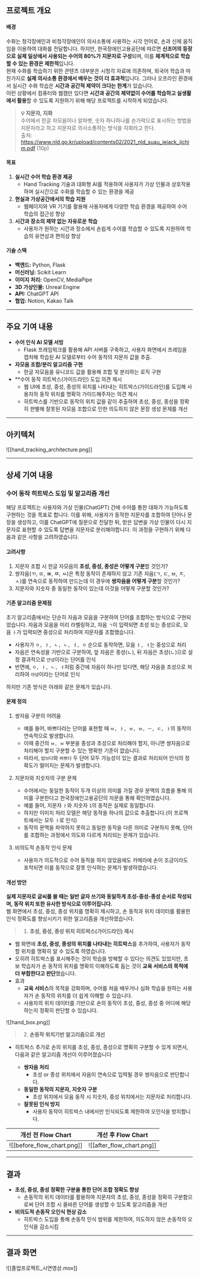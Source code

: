 ## 프로젝트 개요

#### 배경

수화는 청각장애인과 비청각장애인이 의사소통에 사용하는 시각 언어로, 손과 신체 움직임을 이용하여 대화를 전달합니다. 하지만, 한국장애인고용공단에 따르면 **신조어의 등장으로 실제 일상에서 사용되는 수어의 80%가 지문자로 구성**되며, 이를 **체계적으로 학습할 수 있는 환경은 제한적**입니다.</br>
현재 수화를 학습하기 위한 콘텐츠 대부분은 시청각 자료에 의존하며, 외국어 학습과 마찬가지로 **실제 의사소통 환경에서 배우는 것이 더 효과적**입니다. 그러나 오프라인 환경에서 실시간 수화 학습은 **시간과 공간적 제약이 크다는 한계**가 있습니다.</br>
이런 상황에서 컴퓨터와 웹캠만 있다면 **시간과 공간의 제약없이 수어를 학습하고 실생활에서 활용**할 수 있도록 지원하기 위해 해당 프로젝트를 시작하게 되었습니다.

> **💡 지문자, 지화**</br>
> 수어에서 한글 자모음이나 알파벳, 숫자 하나하나를 손가락으로 표시하는 방법을 지문자라고 하고 지문자로 의사소통하는 방식을 지화라고 한다.</br>
> 출처: https://www.nld.go.kr/upload/contents02/2021_nld_suau_jejack_jichim.pdf (10p)

#### 목표

1. **실시간 수어 학습 환경 제공**
	- Hand Tracking 기술과 대화형 AI를 적용하여 사용자가 가상 인물과 상호작용하며 실시간으로 수화를 학습할 수 있는 환경을 제공
2. **현실과 가상공간에서의 학습 지원**
	- 웹페이지와 VR 기기를 활용해 사용자에게 다양한 학습 환경을 제공하여 수어 학습의 접근성 향상
3. **시간과 장소의 제약 없는 자유로운 학습**
	- 사용자가 원하는 시간과 장소에서 손쉽게 수어를 학습할 수 있도록 지원하여 학습의 유연성과 편의성 향상

#### 기술 스택

- **백엔드:** Python, Flask
- **머신러닝:** Scikit Learn
- **이미지 처리:** OpenCV, MediaPipe
- **3D 가상인물:** Unreal Engine
- **API:** ChatGPT API
- **협업:** Notion, Kakao Talk

---
## 주요 기여 내용

- **수어 인식 AI 모델 서빙**
	- Flask 프레임워크를 활용해 API 서버를 구축하고, 사용자 화면에서 프레임을 캡처해 학습된 AI 모델로부터 수어 동작의 지문자 값을 추출.
- **자모음 조합/분리 알고리즘 구현**
	- 한글 자모음을 유니코드 값을 활용해 조합 및 분리하는 로직 구현
- **수어 동작 히트박스(가이드라인) 도입 의견 제시
	- 웹 UI에 초성, 중성, 종성의 위치를 나타내는 히트박스(가이드라인)를 도입해 사용자의 동작 위치를 명확히 가이드해주자는 의견 제시
	- 히트박스를 기반으로 동작의 위치 값을 같이 추출하여 초성, 중성, 종성을 정확히 판별해 잘못된 자모음 조합으로 인한 의도하지 않은 문장 생성 문제를 개선

---
## 아키텍처

![[hand_tracking_architecture.png]]

---
## 상세 기여 내용
### 수어 동작 히트박스 도입 및 알고리즘 개선

해당 프로젝트는 사용자와 가상 인물(ChatGPT) 간에 수어를 통한 대화가 가능하도록 구현하는 것을 목표로 합니다. 이를 위해, 사용자가 동작한 지문자를 조합하여 단어나 문장을 생성하고, 이를 ChatGPT에 질문으로 전달한 뒤, 받은 답변을 가상 인물이 다시 지문자로 표현할 수 있도록 답변을 지문자로 분리해야합니다. 이 과정을 구현하기 위해 다음과 같은 사항을 고려하였습니다.

#### 고려사항

1. 지문자 조합 시 한글 자모음의 **초성, 중성, 종성은 어떻게 구분**할 것인가?
2. 쌍자음(ㄲ, ㄸ, ㅃ, ㅉ, ㅆ)은 특정 동작이 존재하지 않고 기존 자음(ㄱ, ㄷ, ㅂ, ㅈ, ㅅ)를 연속으로 동작하여 만드는데 이 경우에 **쌍자음을 어떻게 구분**할 것인가?
3. 지문자와 지숫자 중 동일한 동작이 있는데 이것을 어떻게 구분할 것인가?

#### 기존 알고리즘 문제점

초기 알고리즘에서는 단순히 자음과 모음을 구분하여 단어를 조합하는 방식으로 구현되었습니다. 자음과 모음을 미리 라벨링하고, 자음 `ㄱ`이 입력되면 초성 또는 종성으로, 모음 `ㅏ`가 입력되면 중성으로 처리하여 지문자를 조합했습니다.

- 사용자가 `ㅇ, ㅏ, ㄴ, ㄴ, ㅕ, ㅇ` 순으로 동작하면, 모음 `ㅏ, ㅕ`는 중성으로 처리
- 자음은 연속성을 기반으로 구분하여, 앞 자음은 종성(ㄴ), 뒤 자음은 초성(ㄴ)으로 설정 결과적으로 `안녕`이라는 단어를 인식
- 반면에, `ㅇ, ㅏ, ㄴ, ㅕ`처럼 중간에 자음이 하나만 있다면, 해당 자음을 초성으로 처리하여 `아녕`이라는 단어로 인식

하지만 기존 방식은 아래와 같은 문제가 있습니다.

#### 문제 정의

1. 쌍자음 구분의 어려움
	- 예를 들어, 바쁘다라는 단어를 표현할 때 `ㅂ, ㅏ, ㅂ, ㅂ, ㅡ, ㄷ, ㅏ`의 동작이 연속적으로 발생합니다.
	- 이때 중간의 `ㅂ, ㅂ` 부분을 종성과 초성으로 처리해야 할지, 아니면 쌍자음으로 처리해야 할지 구분할 수 있는 명확한 기준이 없습니다.
	- 따라서, `밥브다`와 `바쁘다` 두 단어 모두 가능성이 있는 결과로 처리되어 인식의 정확도가 떨어지는 문제가 발생합니다.

2. 지문자와 지숫자의 구분 문제
	- 수어에서는 동일한 동작이 두개 이상의 의미를 가질 경우 문맥의 흐름을 통해 의미를 구분한다고 한국장애인고용공단의 자문을 통해 확인하였습니다.
	- 예를 들어, 지문자 `ㅏ`와 지숫자 `1`의 동작은 실제로 동일합니다.
	- 하지만 이미지 처리 모델은 해당 동작을 하나의 값으로 추출합니다.(이 프로젝트에서는 모두 `ㅏ`로 인식)
	- 동작의 문맥을 파악하지 못하고 동일한 동작을 다른 의미로 구분하지 못해, 단어를 조합하는 과정에서 의도와 다르게 처리되는 문제가 있습니다.

3. 비의도적 손동작 인식 문제
	- 사용자가 의도적으로 수어 동작을 하지 않았음에도 카메라에 손이 조금이라도 포착되면 이를 동작으로 잘못 인식하는 문제가 발생하였습니다.

#### 개선 방안

**실제 지문자로 글씨를 쓸 때는 일반 글자 쓰기와 동일하게 초성-중성-종성 순서로 작성되며, 동작 위치 또한 유사한 방식으로 이루어집니다.**</br>
웹 화면에서 초성, 중성, 종성 위치를 명확히 제시하고, 손 동작과 위치 데이터를 활용한 인식 정확도를 향상시키기 위한 알고리즘을 개선하였습니다.

> 1. **초성, 중성, 종성 위치 히트박스(가이드라인) 제시**
- 웹 화면에 **초성, 중성, 종성의 위치를 나타내는 히트박스**를 추가하여, 사용자가 동작할 위치를 명확히 알 수 있도록 하였습니다.
- 오히려 히트박스를 표시해주는 것이 학습을 방해할 수 있다는 의견도 있었지만, 초보 학습자가 손 동작의 위치를 명확히 이해하도록 돕는 것이 **교육 서비스의 목적에 더 부합한다고 판단**했습니다.
- 효과
	- **교육 서비스**의 목적을 강화하며, 수어를 처음 배우거나 심화 학습을 원하는 사용자가 손 동작의 위치를 더 쉽게 이해할 수 있습니다.
	- 사용자의 위치 데이터를 기반으로 손의 동작이 초성, 중성, 종성 중 어디에 해당하는지 정확히 판단할 수 있습니다.

![[hand_box.png]]

> 2. **손동작 위치기반 알고리즘으로 개선**
- 히트박스 추가로 손의 위치를 초성, 중성, 종성으로 명확히 구분할 수 있게 되면서, 다음과 같은 알고리즘 개선이 이루어졌습니다

	- **쌍자음 처리**
		- 초성 or 종성 위치에서 자음이 연속으로 입력될 경우 쌍자음으로 판단합니다.
	- **동일한 동작의 지문자, 지숫자 구분**
		- 초성 위치에서 모음 동작 시 지숫자, 중성 위치에서는 지문자로 처리합니다.
	- **잘못된 인식 방지**
		- 사용자 동작이 히트박스 내에서만 인식되도록 제한하여 오인식을 방지합니다.

| <center>개선 전 Flow Chart    | <center>개선 후 Flow Chart   |
| -------------------------- | ------------------------- |
| ![[before_flow_chart.png]] | ![[after_flow_chart.png]] |

---
## 결과

- **초성, 중성, 종성 정확한 구분을 통한 단어 조합 정확도 향상**
	- 손동작의 위치 데이터를 활용하여 지문자의 초성, 중성, 종성을 정확히 구분함으로써 단어 조합 시 올바른 단어를 생성할 수 있도록 알고리즘을 개선
- **비의도적 손동작 오인식 현상 감소**
	- 히트박스 도입을 통해 손동작 인식 범위를 제한하여, 의도하지 않은 손동작의 오인식을 감소시킴

---
## 결과 화면

![[졸업프로젝트_시연영상.mov]]
